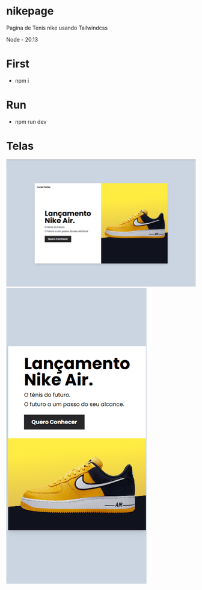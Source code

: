 # nikepage
 Pagina de Tenis nike usando Tailwindcss

Node - 20.13

# First
 - npm i
# Run
 - npm run dev

# Telas
 ![Tela Desktop](telas/desktop.png)
 ![Tela Mobile](telas/mobile.png)